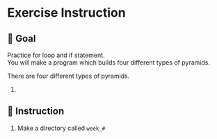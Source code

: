 # Exercise Instruction

## 🔔 Goal

Practice for loop and if statement. <br />
You will make a program which builds four different types of pyramids. <br />

There are four different types of pyramids.
1. <img>



## 📑 Instruction

1. Make a directory called `week_#`

